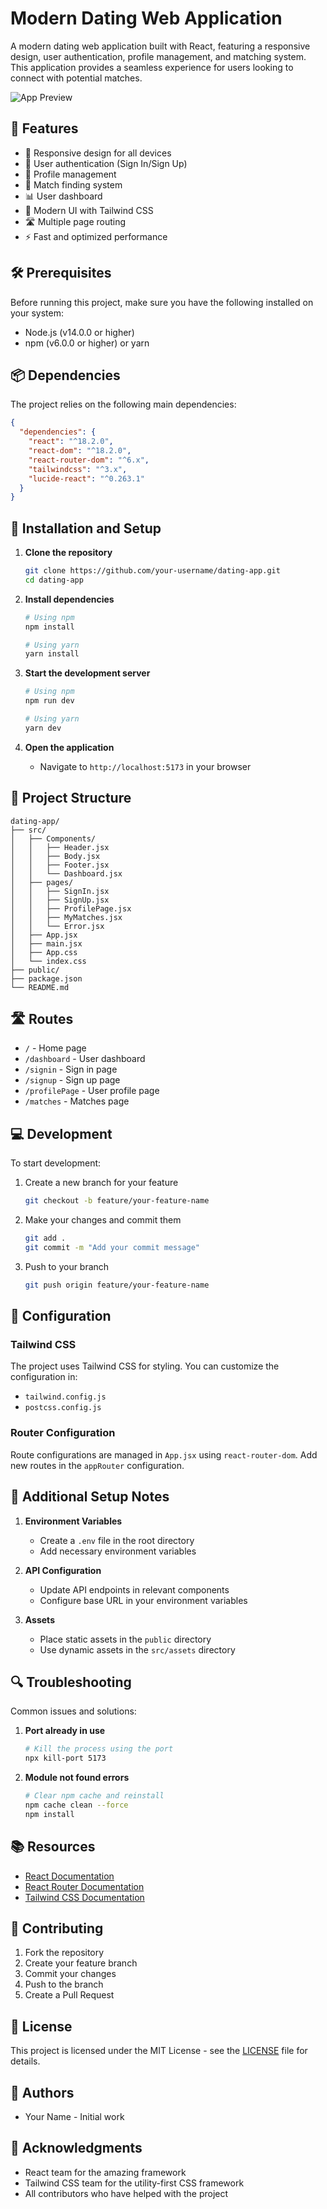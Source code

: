 # Modern Dating Web Application

A modern dating web application built with React, featuring a responsive design, user authentication, profile management, and matching system. This application provides a seamless experience for users looking to connect with potential matches.

![App Preview](/api/placeholder/800/400)

## 🚀 Features

- 📱 Responsive design for all devices
- 🔐 User authentication (Sign In/Sign Up)
- 👤 Profile management
- 💑 Match finding system
- 📊 User dashboard
- 🎨 Modern UI with Tailwind CSS
- 🛣️ Multiple page routing
- ⚡ Fast and optimized performance

## 🛠️ Prerequisites

Before running this project, make sure you have the following installed on your system:

- Node.js (v14.0.0 or higher)
- npm (v6.0.0 or higher) or yarn

## 📦 Dependencies

The project relies on the following main dependencies:

```json
{
  "dependencies": {
    "react": "^18.2.0",
    "react-dom": "^18.2.0",
    "react-router-dom": "^6.x",
    "tailwindcss": "^3.x",
    "lucide-react": "^0.263.1"
  }
}
```

## 🚀 Installation and Setup

1. **Clone the repository**
   ```bash
   git clone https://github.com/your-username/dating-app.git
   cd dating-app
   ```

2. **Install dependencies**
   ```bash
   # Using npm
   npm install

   # Using yarn
   yarn install
   ```

3. **Start the development server**
   ```bash
   # Using npm
   npm run dev

   # Using yarn
   yarn dev
   ```

4. **Open the application**
   - Navigate to `http://localhost:5173` in your browser

## 📁 Project Structure

```
dating-app/
├── src/
│   ├── Components/
│   │   ├── Header.jsx
│   │   ├── Body.jsx
│   │   ├── Footer.jsx
│   │   └── Dashboard.jsx
│   ├── pages/
│   │   ├── SignIn.jsx
│   │   ├── SignUp.jsx
│   │   ├── ProfilePage.jsx
│   │   ├── MyMatches.jsx
│   │   └── Error.jsx
│   ├── App.jsx
│   ├── main.jsx
│   ├── App.css
│   └── index.css
├── public/
├── package.json
└── README.md
```

## 🛣️ Routes

- `/` - Home page
- `/dashboard` - User dashboard
- `/signin` - Sign in page
- `/signup` - Sign up page
- `/profilePage` - User profile page
- `/matches` - Matches page

## 💻 Development

To start development:

1. Create a new branch for your feature
   ```bash
   git checkout -b feature/your-feature-name
   ```

2. Make your changes and commit them
   ```bash
   git add .
   git commit -m "Add your commit message"
   ```

3. Push to your branch
   ```bash
   git push origin feature/your-feature-name
   ```

## 🔧 Configuration

### Tailwind CSS

The project uses Tailwind CSS for styling. You can customize the configuration in:
- `tailwind.config.js`
- `postcss.config.js`

### Router Configuration

Route configurations are managed in `App.jsx` using `react-router-dom`. Add new routes in the `appRouter` configuration.

## 📝 Additional Setup Notes

1. **Environment Variables**
   - Create a `.env` file in the root directory
   - Add necessary environment variables

2. **API Configuration**
   - Update API endpoints in relevant components
   - Configure base URL in your environment variables

3. **Assets**
   - Place static assets in the `public` directory
   - Use dynamic assets in the `src/assets` directory

## 🔍 Troubleshooting

Common issues and solutions:

1. **Port already in use**
   ```bash
   # Kill the process using the port
   npx kill-port 5173
   ```

2. **Module not found errors**
   ```bash
   # Clear npm cache and reinstall
   npm cache clean --force
   npm install
   ```

## 📚 Resources

- [React Documentation](https://react.dev)
- [React Router Documentation](https://reactrouter.com)
- [Tailwind CSS Documentation](https://tailwindcss.com/docs)

## 🤝 Contributing

1. Fork the repository
2. Create your feature branch
3. Commit your changes
4. Push to the branch
5. Create a Pull Request

## 📄 License

This project is licensed under the MIT License - see the [LICENSE](LICENSE) file for details.

## 👥 Authors

- Your Name - Initial work

## 🙏 Acknowledgments

- React team for the amazing framework
- Tailwind CSS team for the utility-first CSS framework
- All contributors who have helped with the project
